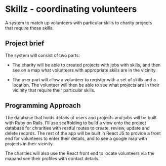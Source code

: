 # Skillz - coordinating volunteers

A system to match up volunteers with particular skills to charity projects that require those skills.

## Project brief

The system will consist of two parts: 

- The charity will be able to created projects with jobs with skills, and then see on a map what volunteers with appropriate skills are in the vicinity.

- The user part will allow a volunteer to register with a set of skills and a location. The volunteer will then be able to see what projects are in their vicinity that require their particular skills. 

## Programming Approach

The database that holds details of users and projects and jobs will be built with Ruby on Rails. I'll use scaffolding to build a view onto the project database for chrarities with restful routes to create, review, update and delete records. 
The rest of the app will be built in React JS to provide a front end for volunteers to enter their details, and to see a google map with projects in their vicinity. 

The charities will also use the React front end to locate volunteers via the mapand see their profiles with contact details. 
